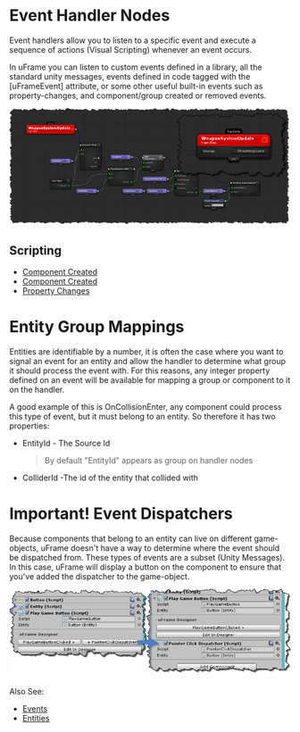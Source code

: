 # Event Handler Nodes
Event handlers allow you to listen to a specific event and execute a sequence of actions (Visual Scripting) whenever an event occurs.

In uFrame you can listen to custom events defined in a library, all the standard unity messages, events defined in code tagged with the [uFrameEvent] attribute, or some other useful built-in events such as property-changes, and component/group created or removed events.

![](../images/umx2Nzs.png)
## Scripting
- [Component Created](../Handlers/ComponentCreated.md)
- [Component Created](../Handlers/Destroyed.md)
- [Property Changes](../Handlers/PropertyChanged.md)

# Entity Group Mappings
Entities are identifiable by a number, it is often the case where you want to signal an event for an entity and allow the handler to determine what group it should process the event with.  For this reasons, any integer property defined on an event will be available for mapping a group or component to it on the handler.

A good example of this is OnCollisionEnter, any component could process this type of event, but it must belong to an entity.  So therefore it has two properties:
- EntityId - The Source Id
  > By default "EntityId" appears as group on handler nodes
- ColliderId -The id of the entity that collided with

# Important! Event Dispatchers
Because components that belong to an entity can live on different game-objects, uFrame doesn't have a way to determine where the event should be dispatched from.  These types of events are a subset (Unity Messages).  In this case, uFrame will display a button on the component to ensure that you've added the dispatcher to the game-object.

![](../images/p8TYcWd.png)

Also See:
  - [Events](../Handlers/Events.md)
  - [Entities](EntityComponent.md)
